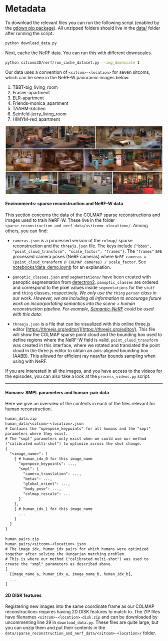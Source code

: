 # Metadata

To download the relevant files you can run the following script (enabled by the [gdown pip package](https://github.com/wkentaro/gdown)). All unzipped folders should live in the [data/](data/) folder after running the script.

```bash
python download_data.py
```

Next, cache the NeRF data. You can run this with different downscales.

```bash
python sitcoms3D/nerf/run_cache_dataset.py --img_downscale 1
```

Our data uses a convention of `<sitcom>-<location>` for seven sitcoms, which can be seen in the NeRF-W panoramic images below:

1. TBBT-big_living_room
2. Frasier-apartment
3. ELR-apartment
4. Friends-monica_apartment
5. TAAHM-kitchen
6. Seinfeld-jerry_living_room
7. HIMYM-red_apartment

![Panoramic NeRF-W renderings of the sitcom locations](/media/nerf_rooms@4x.png)

#### Environments: sparse reconstruction and NeRF-W data

This section concerns the data of the COLMAP sparse reconstructions and images used to train NeRF-W. These live in the folder `sparse_reconstruction_and_nerf_data/<sitcom>-<location>/`. Among others, you can find:

- `cameras.json` is a processed version of the `colmap/` sparse reconstruction and the `threejs.json` file. The keys include `{"bbox", "point_cloud_transform", "scale_factor", "frames"}`. The `"frames"` are processed camera poses (NeRF cameras) where `NeRF cameras = (point_cloud_transform @ COLMAP cameras) / scale_factor`. See [notebooks/data_demo.ipynb](notebooks/data_demo.ipynb) for an explanation.

- `panoptic_classes.json` and `segmentations/` have been created with panoptic segmentation from [detectron2](https://github.com/facebookresearch/detectron2). `panoptic_classes` are ordered and correspond to the pixel values inside `segmentations` for the `stuff` and `thing` classes, respectively. _We only use the `thing` `person` class in our work. However, we are including all information to encourage future work on incoorportating semantics into the scene + human reconstruction pipeline. For example, [Semantic-NeRF](https://github.com/Harry-Zhi/semantic_nerf) could be used with this data._

- `threejs.json` is a file that can be visualized with this online three.js editor [https://threejs.org/editor/](https://threejs.org/editor/). This file will show the COLMAP sparse point cloud and the bounding box used to define regions where the NeRF-W field is valid. `point_cloud_transform` was created in this interface, where we rotated and translated the point cloud in the three.js editor to obtain an axis-aligned bounding box (AABB). This allowed for efficient ray near/far bounds sampling when using with NeRF.

If you are interested in all the images, and you have access to the videos for the episodes, you can also take a look at the `process_videos.py` script.

<hr>

#### Humans: SMPL parameters and human-pair data

Here we give an overview of the contents in each of the files relevant for human reconstruction.

```text
human_data.zip
human_data/<sitcom>-<location>.json
# Contains the "openpose_keypoints" for all humans and the "smpl" parameters where they exist.
# The "smpl" parameters only exist when we could use our method ("calibrated multi-shot") to optimize across the shot change.
{
  "<image_name>": [
    { # human_idx_0 for this image_name
      "openpose_keypoints": ...,
      "smpl": {
        "camera_translation": ...,
        "betas": ...,
        "global_orient": ...,
        "body_pose": ...,
        "colmap_rescale": ...
      }
    },
    { # human_idx_1 for this image_name
      ...
    }
  ]
}

human_pairs.zip
human_pairs/<sitcom>-<location>.json
# The image idx, human_idx pairs for which humans were optimized together after solving the Hungarian matching problem.
# This is where our method ("calibrated multi-shot") was used to create the "smpl" parameters as described above.
[
  [image_name_a, human_idx_a, image_name_b, human_idx_b],
  ...
]
```

#### 2D DISK features

Registering new images into the same coordinate frame as our COLMAP reconstructions requires having 2D DISK features to match to. The ZIP files have filenames `<sitcom>-<location>-disk.zip` and can be downloaded by uncommenting line 29 in `download_data.py`. These files are quite large, but you can unzip them and put their contents in the `data/sparse_reconstruction_and_nerf_data/<sitcom>-<location>/` folder.
